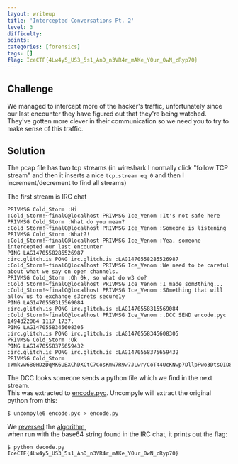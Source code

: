 ```yaml
---
layout: writeup
title: 'Intercepted Conversations Pt. 2'
level: 3
difficulty:
points:
categories: [forensics]
tags: []
flag: IceCTF{4Lw4y5_US3_5s1_AnD_n3VR4r_mAKe_Y0ur_0wN_cRyp70}
---
```

## Challenge

We managed to intercept more of the hacker's traffic, unfortunately
since our last encounter they have figured out that they're being
watched. They've gotten more clever in their communication so we need
you to try to make sense of this traffic.

## Solution

The pcap file has two tcp streams (in wireshark I normally click "follow
TCP  
stream" and then it inserts a nice `tcp.stream eq 0` and then I  
increment/decrement to find all streams)

The first stream is IRC chat

    PRIVMSG Cold_Storm :Hi
    :Cold_Storm!~finalC@localhost PRIVMSG Ice_Venom :It's not safe here
    PRIVMSG Cold_Storm :What do you mean?
    :Cold_Storm!~finalC@localhost PRIVMSG Ice_Venom :Someone is listening
    PRIVMSG Cold_Storm :What?!
    :Cold_Storm!~finalC@localhost PRIVMSG Ice_Venom :Yea, someone intercepted our last encounter
    PING LAG1470558285526987
    :irc.glitch.is PONG irc.glitch.is :LAG1470558285526987
    :Cold_Storm!~finalC@localhost PRIVMSG Ice_Venom :We need to be careful about what we say on open channels.
    PRIVMSG Cold_Storm :Oh 0k, so what do w3 do?
    :Cold_Storm!~finalC@localhost PRIVMSG Ice_Venom :I made som3thing...
    :Cold_Storm!~finalC@localhost PRIVMSG Ice_Venom :S0mething that will allow us to exchange s3crets secure1y
    PING LAG1470558315569084
    :irc.glitch.is PONG irc.glitch.is :LAG1470558315569084
    :Cold_Storm!~finalC@localhost PRIVMSG Ice_Venom :.DCC SEND encode.pyc 1494322064 1117 1737.
    PING LAG1470558345608305
    :irc.glitch.is PONG irc.glitch.is :LAG1470558345608305
    PRIVMSG Cold_Storm :Ok
    PING LAG1470558375659432
    :irc.glitch.is PONG irc.glitch.is :LAG1470558375659432
    PRIVMSG Cold_Storm :Wmkvw680HDzDqMK6UBXChDXCtC7CosKmw7R9w7JLwr/CoT44UcKNwp7DllpPwo3DtsOID8OPTcOWwrzDpi3CtMOKw4PColrCpXUYRhXChMK9w6PDhxfDicOdwoAgwpgNw5/Cvw==

The DCC looks someone sends a python file which we find in the next
stream.  
This was extracted to [encode.pyc](writeupfiles/encode.pyc). Uncompyle
will extract the original python from this:

    $ uncompyle6 encode.pyc > encode.py

We [reversed](writeupfiles/decode.py) the
[algorithm](writeupfiles/encode.py),  
when run with the base64 string found in the IRC chat, it prints out the
flag:

    $ python decode.py
    IceCTF{4Lw4y5_US3_5s1_AnD_n3VR4r_mAKe_Y0ur_0wN_cRyp70}
